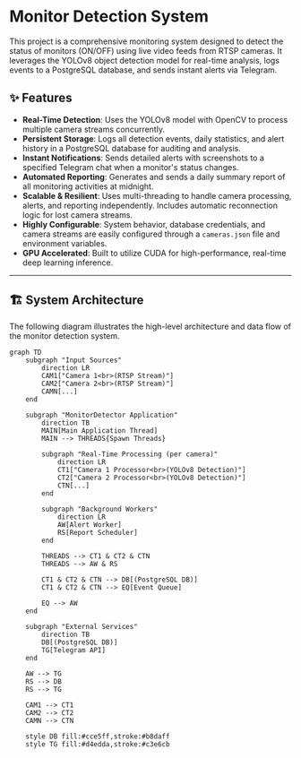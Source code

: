 # Monitor Detection System

This project is a comprehensive monitoring system designed to detect the status of monitors (ON/OFF) using live video feeds from RTSP cameras. It leverages the YOLOv8 object detection model for real-time analysis, logs events to a PostgreSQL database, and sends instant alerts via Telegram.

## ✨ Features

- **Real-Time Detection**: Uses the YOLOv8 model with OpenCV to process multiple camera streams concurrently.
- **Persistent Storage**: Logs all detection events, daily statistics, and alert history in a PostgreSQL database for auditing and analysis.
- **Instant Notifications**: Sends detailed alerts with screenshots to a specified Telegram chat when a monitor's status changes.
- **Automated Reporting**: Generates and sends a daily summary report of all monitoring activities at midnight.
- **Scalable & Resilient**: Uses multi-threading to handle camera processing, alerts, and reporting independently. Includes automatic reconnection logic for lost camera streams.
- **Highly Configurable**: System behavior, database credentials, and camera streams are easily configured through a `cameras.json` file and environment variables.
- **GPU Accelerated**: Built to utilize CUDA for high-performance, real-time deep learning inference.

---

## 🏗️ System Architecture

The following diagram illustrates the high-level architecture and data flow of the monitor detection system.

```mermaid
graph TD
    subgraph "Input Sources"
        direction LR
        CAM1["Camera 1<br>(RTSP Stream)"]
        CAM2["Camera 2<br>(RTSP Stream)"]
        CAMN[...]
    end

    subgraph "MonitorDetector Application"
        direction TB
        MAIN[Main Application Thread]
        MAIN --> THREADS{Spawn Threads}
        
        subgraph "Real-Time Processing (per camera)"
            direction LR
            CT1["Camera 1 Processor<br>(YOLOv8 Detection)"]
            CT2["Camera 2 Processor<br>(YOLOv8 Detection)"]
            CTN[...]
        end

        subgraph "Background Workers"
            direction LR
            AW[Alert Worker]
            RS[Report Scheduler]
        end

        THREADS --> CT1 & CT2 & CTN
        THREADS --> AW & RS

        CT1 & CT2 & CTN --> DB[(PostgreSQL DB)]
        CT1 & CT2 & CTN --> EQ[Event Queue]

        EQ --> AW
    end

    subgraph "External Services"
        direction TB
        DB[(PostgreSQL DB)]
        TG[Telegram API]
    end

    AW --> TG
    RS --> DB
    RS --> TG

    CAM1 --> CT1
    CAM2 --> CT2
    CAMN --> CTN

    style DB fill:#cce5ff,stroke:#b8daff
    style TG fill:#d4edda,stroke:#c3e6cb
